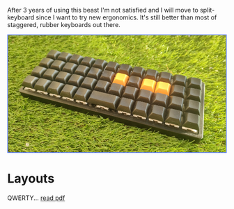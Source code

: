After 3 years of using this beast I'm not satisfied and I will move to split-keyboard since I want to try new ergonomics. It's still better than most of staggered, rubber keyboards out there.

![keyboard img](bm40hsrgb.png)

# Layouts

QWERTY... [read pdf](keymap.pdf)
